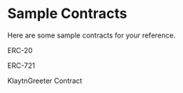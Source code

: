 # Sample Contracts

Here are some sample contracts for your reference.

ERC-20

ERC-721

KlaytnGreeter Contract